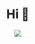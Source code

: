 <div align="center">
<h1>Hi 👋</h1>
<img src="https://github-readme-stats.vercel.app/api?username=jamesinaxx&count_private=true&show_icons=true&theme=onedark">
</div>
